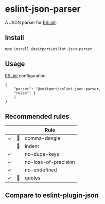 # eslint-json-parser
A JSON parser for [ESLint].

## Install

```
npm install @zeitport/eslint-json-parser
```

## Usage

[ESLint] configuration
```
{
    "parser": "@zeitport/eslint-json-parser,
    "rules": {
    }
}
```


## Recommended rules

|   |   | Rule                  |
|---|---|-------------------------------------------|
|✓|🔧| comma-dangle          |
| |🔧| indent                |
|✓| | no-dupe-keys          |
|✓| | no-loss-of-precision  |
|✓| | no-undefined          |
|✓|🔧| quotes                |


[ESLint]: https://eslint.org/


## Compare to eslint-plugin-json

